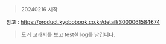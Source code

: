 > 20240216 시작

참고 : https://product.kyobobook.co.kr/detail/S000061584674

> 도커 교과서를 보고 test한 log를 남깁니다.
